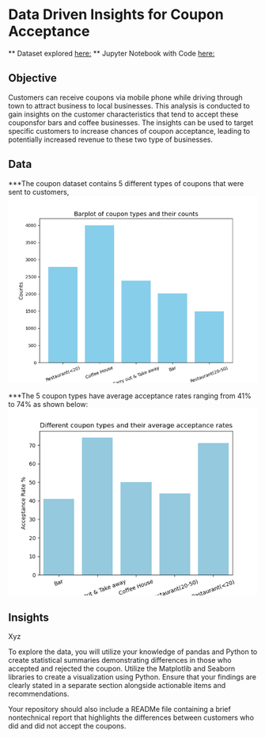 # Data Driven Insights for Coupon Acceptance 
** Dataset explored [here:](https://github.com/lvhaohan59/jingprojects/blob/main/data/coupons.csv)
** Jupyter Notebook with Code [here:](https://github.com/lvhaohan59/jingprojects/blob/main/coupon_acceptance_analysis.ipynb) 

## Objective
Customers can receive coupons via mobile phone while driving through town to attract business to local businesses. This analysis is conducted to gain insights on the customer characteristics that tend to accept these couponsfor bars and coffee businesses. The insights can be used to target specific customers to increase chances of coupon acceptance, leading to potentially increased revenue to these two type of businesses. 

## Data
***The coupon dataset contains 5 different types of coupons that were sent to customers, 
![Barplot of coupon types and their counts](https://github.com/lvhaohan59/jingprojects/blob/main/images/coupon_barplot.png) 

***The 5 coupon types have average acceptance rates ranging from 41% to 74% as shown below: 
![Barplot of coupon types and their average acceptance rates](https://github.com/lvhaohan59/jingprojects/blob/main/images/barplot_accept_rate.png) 

## Insights
Xyz


To explore the data, you will utilize your knowledge of pandas and Python to create statistical summaries demonstrating differences in those who accepted and rejected the coupon. Utilize the Matplotlib and Seaborn libraries to create a visualization using Python. Ensure that your findings are clearly stated in a separate section alongside actionable items and recommendations.

Your repository should also include a READMe file containing a brief nontechnical report that highlights the differences between customers who did and did not accept the coupons.


